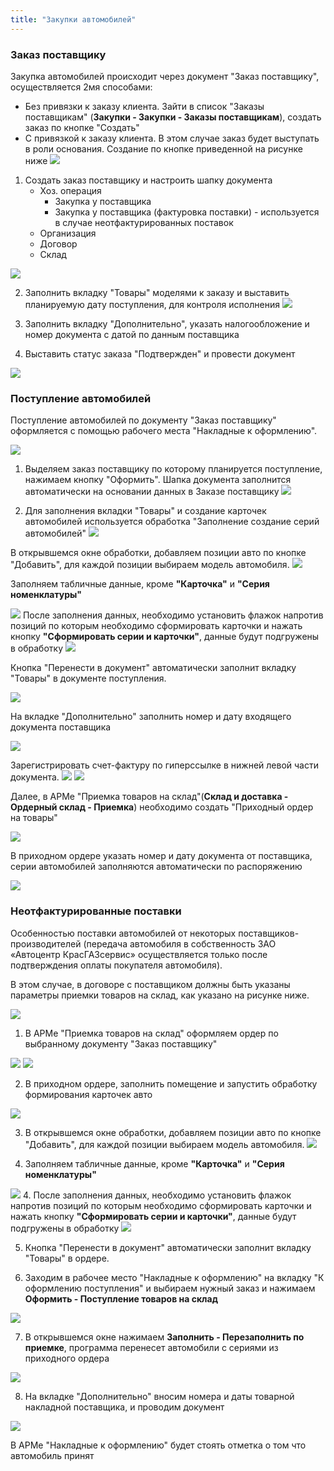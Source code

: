```yaml
---
title: "Закупки автомобилей"
---
```


### Заказ поставщику

Закупка автомобилей происходит через документ "Заказ поставщику", осуществляется 2мя способами:
-  Без привязки к заказу клиента. Зайти в список "Заказы поставщикам" (**Закупки - Закупки - Заказы поставщикам**), создать заказ по кнопке "Создать"
-  С привязкой к заказу клиента. В этом случае заказ будет выступать в роли основания. Создание по кнопке приведенной на рисунке ниже
	![](ERP/_attach/Pasted%20image%2020230530143724.png)


1. Создать заказ поставщику и настроить шапку документа
	- Хоз. операция
		- Закупка у поставщика
		- Закупка у поставщика (фактуровка поставки) - используется в случае неотфактурированных поставок
	- Организация
	- Договор
	- Склад

![](ERP/_attach/Pasted%20image%2020230529164944.png)

2. Заполнить вкладку "Товары" моделями к заказу и выставить планируемую дату поступления, для контроля исполнения
![](ERP/_attach/Pasted%20image%2020230531144522.png)

3. Заполнить вкладку "Дополнительно", указать налогообложение и номер документа с датой по данным поставщика
4. Выставить статус заказа "Подтвержден" и провести документ

![](ERP/_attach/Pasted%20image%2020230531142258.png)

### Поступление автомобилей

Поступление автомобилей по документу "Заказ поставщику" оформляется с помощью рабочего места "Накладные к оформлению".

![](ERP/_attach/Pasted%20image%2020230531164251.png)

1. Выделяем заказ поставщику по которому планируется поступление, нажимаем кнопку "Оформить". Шапка документа заполнится автоматически на основании данных в Заказе поставщику
![](ERP/_attach/Pasted%20image%2020230531163356.png)

2. Для заполнения вкладки "Товары" и создание карточек автомобилей используется обработка "Заполнение создание серий автомобилей"
![](ERP/_attach/Pasted%20image%2020230525153553.png)

В открывшемся окне обработки, добавляем позиции авто по кнопке "Добавить", для каждой позиции выбираем модель автомобиля.
![](ERP/_attach/Pasted%20image%2020230328122601.png)

Заполняем табличные данные, кроме **"Карточка"** и **"Серия номенклатуры"**

![](ERP/_attach/Pasted%20image%2020230328122928.png)
После заполнения данных, необходимо установить флажок напротив позиций по которым необходимо сформировать карточки и нажать кнопку **"Сформировать серии и карточки"**, данные будут подгружены в обработку
![](ERP/_attach/Pasted%20image%2020230328123158.png)

Кнопка "Перенести в документ" автоматически заполнит вкладку "Товары" в документе поступления. 

![](ERP/_attach/Pasted%20image%2020230525155851.png)

На вкладке "Дополнительно" заполнить номер и дату входящего документа поставщика

![](ERP/_attach/Pasted%20image%2020230526102058.png)

Зарегистрировать счет-фактуру по гиперссылке в нижней левой части документа.
![](ERP/_attach/Pasted%20image%2020230526121822.png)
![](ERP/_attach/Pasted%20image%2020230526121915.png)

Далее, в АРМе "Приемка товаров на склад"(**Склад и доставка - Ордерный склад - Приемка**) необходимо создать "Приходный ордер на товары"

![](ERP/_attach/Pasted%20image%2020230526135200.png)

В приходном ордере указать номер и дату документа от поставщика, серии автомобилей заполняются автоматически по распоряжению

![](ERP/_attach/Pasted%20image%2020230526135423.png)

### Неотфактурированные поставки

Особенностью поставки автомобилей от некоторых поставщиков-производителей (передача автомобиля в собственность ЗАО «Автоцентр КрасГАЗсервис» осуществляется только после подтверждения оплаты покупателя автомобиля).

В этом случае, в договоре с поставщиком должны быть указаны параметры приемки товаров на склад, как указано на рисунке ниже.

![](ERP/_attach/Pasted%20image%2020230529164839.png)

1. В АРМе "Приемка товаров на склад" оформляем ордер по выбранному документу "Заказ поставщику"

![](ERP/_attach/Pasted%20image%2020230531164609.png)
![](ERP/_attach/Pasted%20image%2020230531170051.png)

2. В приходном ордере, заполнить  помещение и запустить обработку формирования карточек авто

![](ERP/_attach/Pasted%20image%2020230601104536.png)

3. В открывшемся окне обработки, добавляем позиции авто по кнопке "Добавить", для каждой позиции выбираем модель автомобиля.
![](ERP/_attach/Pasted%20image%2020230328122601.png)

4. Заполняем табличные данные, кроме **"Карточка"** и **"Серия номенклатуры"**

![](ERP/_attach/Pasted%20image%2020230328122928.png)
4. После заполнения данных, необходимо установить флажок напротив позиций по которым необходимо сформировать карточки и нажать кнопку **"Сформировать серии и карточки"**, данные будут подгружены в обработку
![](ERP/_attach/Pasted%20image%2020230328123158.png)

5. Кнопка "Перенести в документ" автоматически заполнит вкладку "Товары" в ордере. 

6. Заходим в рабочее место "Накладные к оформлению" на вкладку "К оформлению поступления" и выбираем нужный заказ и нажимаем **Оформить - Поступление товаров на склад**

![](ERP/_attach/Pasted%20image%2020230531164430.png)

7. В открывшемся окне нажимаем **Заполнить - Перезаполнить по приемке**, программа перенесет автомобили с сериями из приходного ордера

![](ERP/_attach/Pasted%20image%2020230601104920.png)

8. На вкладке "Дополнительно" вносим номера и даты товарной накладной поставщика, и проводим документ

![](ERP/_attach/Pasted%20image%2020230601105146.png)

В АРМе "Накладные к оформлению" будет стоять отметка о том что автомобиль принят